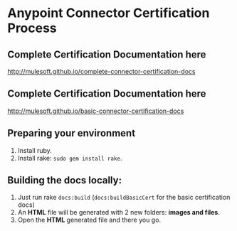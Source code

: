 # Anypoint Connector Certification Process 

## Complete Certification Documentation here
http://mulesoft.github.io/complete-connector-certification-docs

## Complete Certification Documentation here
http://mulesoft.github.io/basic-connector-certification-docs 

## Preparing your environment
1. Install ruby.
2. Install rake: `sudo gem install rake`.	

## Building the docs locally:
1. Just run rake `docs:build` (`docs:buildBasicCert` for the basic certification docs) 
2. An __HTML__ file will be generated with 2 new folders: __images and files__.
3. Open the __HTML__ generated file and there you go.
